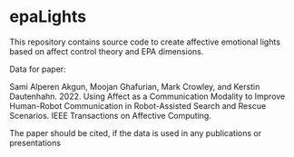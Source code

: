 # epaLights
This repository contains source code to create affective emotional lights based on affect control theory and EPA dimensions.

Data for paper:

Sami Alperen Akgun, Moojan Ghafurian, Mark Crowley, and Kerstin Dautenhahn. 2022. Using Affect as a Communication Modality to Improve Human-Robot Communication in Robot-Assisted Search and Rescue Scenarios. IEEE Transactions on Affective Computing.

The paper should be cited, if the data is used in any publications or presentations

